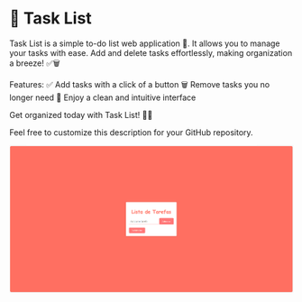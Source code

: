 # 📝 Task List

Task List is a simple to-do list web application 🚀. It allows you to manage your tasks with ease. Add and delete tasks effortlessly, making organization a breeze! ✅🗑️

Features:
✅ Add tasks with a click of a button
🗑️ Remove tasks you no longer need
🌈 Enjoy a clean and intuitive interface

Get organized today with Task List! 📅📌

Feel free to customize this description for your GitHub repository.

<img src="/assets/tst.PNG">
